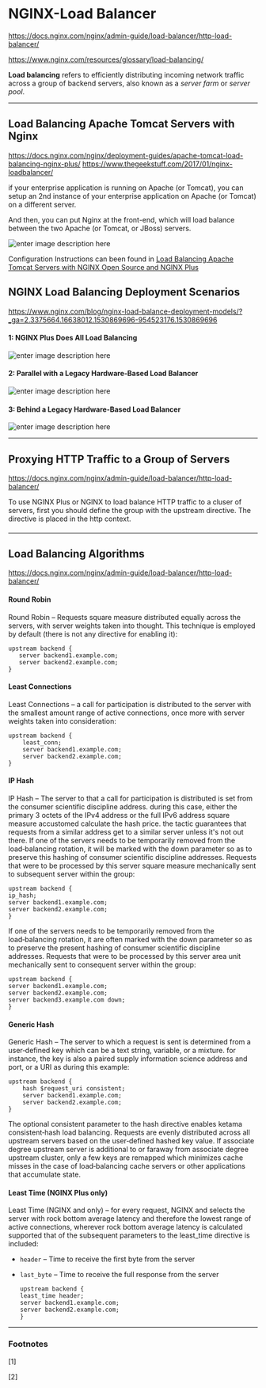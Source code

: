 NGINX-Load Balancer
===================

https://docs.nginx.com/nginx/admin-guide/load-balancer/http-load-balancer/

https://www.nginx.com/resources/glossary/load-balancing/


**Load balancing** refers to efficiently distributing incoming network traffic across a group of backend servers, also known as a _server farm_ or _server pool_.

----------

Load Balancing Apache Tomcat Servers with Nginx
-------------

https://docs.nginx.com/nginx/deployment-guides/apache-tomcat-load-balancing-nginx-plus/
https://www.thegeekstuff.com/2017/01/nginx-loadbalancer/

if your enterprise application is running on Apache (or Tomcat), you can setup an 2nd instance of your enterprise application on Apache (or Tomcat) on a different server.

And then, you can put Nginx at the front-end, which will load balance between the two Apache (or Tomcat, or JBoss) servers.

![enter image description here](http://wx1.sinaimg.cn/small/66865de2gy1ft0dq0ltgzj20ej09rglj.jpg)

Configuration Instructions can been found in [ Load Balancing Apache Tomcat Servers with NGINX Open Source and NGINX Plus](https://docs.nginx.com/nginx/deployment-guides/apache-tomcat-load-balancing-nginx-plus/)


#### <i class="icon-folder-open"></i>


NGINX Load Balancing Deployment Scenarios
-------------

https://www.nginx.com/blog/nginx-load-balance-deployment-models/?_ga=2.3375664.16638012.1530869696-954523176.1530869696

#### <i class="icon-folder-open"></i>1: NGINX Plus Does All Load Balancing
![enter image description here](https://cdn-1.wp.nginx.com/wp-content/uploads/2014/08/nginx.png)

#### <i class="icon-folder-open"></i> 2: Parallel with a Legacy Hardware‑Based Load Balancer


![enter image description here](https://cdn-1.wp.nginx.com/wp-content/uploads/2014/08/nginxside3.png)


#### <i class="icon-folder-open"></i>3: Behind a Legacy Hardware‑Based Load Balancer

![enter image description here](https://cdn-1.wp.nginx.com/wp-content/uploads/2014/08/nginxbehind.png)

----------

Proxying HTTP Traffic to a Group of Servers
-------------

https://docs.nginx.com/nginx/admin-guide/load-balancer/http-load-balancer/

To use NGINX Plus or NGINX to load balance HTTP traffic to a cluser of servers, first you should  define the group with the  upstream directive. The directive is placed in the http context.

#### <i class="icon-pencil"></i> 

#### <i class="icon-pencil"></i>


----------

Load Balancing Algorithms
-------------

https://docs.nginx.com/nginx/admin-guide/load-balancer/http-load-balancer/


#### <i class="icon-pencil"></i>Round Robin

Round Robin – Requests square measure distributed equally across the servers, with server weights taken into thought. This technique is employed by default (there is not any directive for enabling it):

    upstream backend {
	   server backend1.example.com;
	   server backend2.example.com;
	}


#### <i class="icon-pencil"></i>Least Connections

Least Connections – a call for participation is distributed to the server with the smallest amount range of active connections, once more with server weights taken into consideration:

    upstream backend {
	    least_conn;
	    server backend1.example.com;
	    server backend2.example.com;
	}

#### <i class="icon-pencil"></i>IP Hash

IP Hash – The server to that a call for participation is distributed is set from the consumer scientific discipline address. during this case, either the primary 3 octets of the IPv4 address or the full IPv6 address square measure accustomed calculate the hash price. the tactic guarantees that requests from a similar address get to a similar server unless it's not out there.
If one of the servers needs to be temporarily removed from the load‑balancing rotation, it will be marked with the down parameter so as to preserve this hashing of consumer scientific discipline addresses. Requests that were to be processed by this server square measure mechanically sent to subsequent server within the group:

    upstream backend {
    ip_hash;
    server backend1.example.com;
    server backend2.example.com;
	}


If one of the servers needs to be temporarily removed from the load‑balancing rotation, it are often marked with the down parameter so as to preserve the present hashing of consumer scientific discipline addresses. Requests that were to be processed by this server area unit mechanically sent to consequent server within the group:

    upstream backend {
    server backend1.example.com;
    server backend2.example.com;
    server backend3.example.com down;
	}

#### <i class="icon-pencil"></i>Generic Hash

Generic Hash – The server to which a request is sent is determined from a user‑defined key which can be a text string, variable, or a mixture. for instance, the key is also a paired supply information science address and port, or a URI as during this example:

    upstream backend {
	    hash $request_uri consistent;
	    server backend1.example.com;
	    server backend2.example.com;
	}


The optional consistent parameter to the hash directive enables ketama consistent‑hash load balancing. Requests are evenly distributed across all upstream servers based on the user‑defined hashed key value. If associate degree upstream server is additional to or faraway from associate degree upstream cluster, only a few keys are remapped which minimizes cache misses in the case of load‑balancing cache servers or other applications that accumulate state.


#### <i class="icon-pencil"></i>Least Time (NGINX Plus only) 

Least Time (NGINX and only) – for every request, NGINX and selects the server with rock bottom average latency and therefore the lowest range of active connections, wherever rock bottom average latency is calculated supported that of the subsequent parameters to the least_time directive is included:

-   `header`  – Time to receive the first byte from the server
-   `last_byte`  – Time to receive the full response from the server

	    upstream backend {
	    least_time header;
	    server backend1.example.com;
	    server backend2.example.com;
		}

----------

### Footnotes


[1]

[2]

